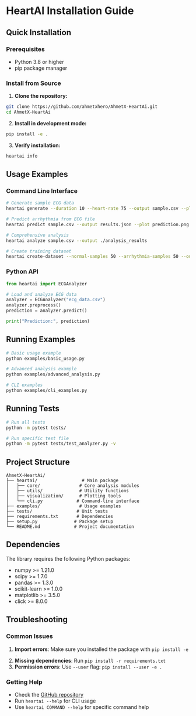 # HeartAI Installation Guide

## Quick Installation

### Prerequisites
- Python 3.8 or higher
- pip package manager

### Install from Source

1. **Clone the repository:**
```bash
git clone https://github.com/ahmetxhero/AhmetX-HeartAi.git
cd AhmetX-HeartAi
```

2. **Install in development mode:**
```bash
pip install -e .
```

3. **Verify installation:**
```bash
heartai info
```

## Usage Examples

### Command Line Interface

```bash
# Generate sample ECG data
heartai generate --duration 10 --heart-rate 75 --output sample.csv --plot sample.png

# Predict arrhythmia from ECG file
heartai predict sample.csv --output results.json --plot prediction.png

# Comprehensive analysis
heartai analyze sample.csv --output ./analysis_results

# Create training dataset
heartai create-dataset --normal-samples 50 --arrhythmia-samples 50 --output-dir ./dataset
```

### Python API

```python
from heartai import ECGAnalyzer

# Load and analyze ECG data
analyzer = ECGAnalyzer("ecg_data.csv")
analyzer.preprocess()
prediction = analyzer.predict()

print("Prediction:", prediction)
```

## Running Examples

```bash
# Basic usage example
python examples/basic_usage.py

# Advanced analysis example
python examples/advanced_analysis.py

# CLI examples
python examples/cli_examples.py
```

## Running Tests

```bash
# Run all tests
python -m pytest tests/

# Run specific test file
python -m pytest tests/test_analyzer.py -v
```

## Project Structure

```
AhmetX-HeartAi/
├── heartai/                 # Main package
│   ├── core/               # Core analysis modules
│   ├── utils/              # Utility functions
│   ├── visualization/      # Plotting tools
│   └── cli.py             # Command-line interface
├── examples/               # Usage examples
├── tests/                 # Unit tests
├── requirements.txt       # Dependencies
├── setup.py              # Package setup
└── README.md             # Project documentation
```

## Dependencies

The library requires the following Python packages:
- numpy >= 1.21.0
- scipy >= 1.7.0
- pandas >= 1.3.0
- scikit-learn >= 1.0.0
- matplotlib >= 3.5.0
- click >= 8.0.0

## Troubleshooting

### Common Issues

1. **Import errors**: Make sure you installed the package with `pip install -e .`
2. **Missing dependencies**: Run `pip install -r requirements.txt`
3. **Permission errors**: Use `--user` flag: `pip install --user -e .`

### Getting Help

- Check the [GitHub repository](https://github.com/ahmetxhero/AhmetX-HeartAi)
- Run `heartai --help` for CLI usage
- Use `heartai COMMAND --help` for specific command help
